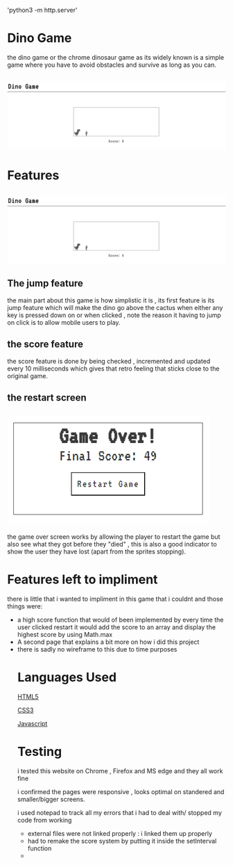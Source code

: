 'python3 -m http.server'

<h1 >Dino Game</h1>

the dino game or the chrome dinosaur game as its widely known is a simple game where you have to avoid obstacles and survive as long as you can. 

<h2><img src="assets/images/dino-cover.png"></h2>

# Features


<h2><img src="assets/images/dino-cover.png"></h2>

## The jump feature

the main part about this game is how simplistic it is , its first feature is its jump feature which will make the dino go above the cactus when either any key is pressed down on or when clicked , note the reason it having to jump on click is to allow mobile users to play.

## the score feature 

the score feature is done by being checked , incremented and updated every 10 milliseconds which gives that retro feeling that sticks close to the original game.

## the restart screen 

<h2><img src="assets/images/game-over.png"></h2>

the game over screen works by allowing the player to restart the game but also see what they got before they "died" , this is also a good indicator to show the user they have lost (apart from the sprites stopping).

# Features left to impliment

there is little that i wanted to impliment in this game that i couldnt and those things were:

<ul>

<li>a high score function that would of been implemented by every time the user clicked restart it would add the score to an array and display the highest score by using Math.max</li>

<li>A second page that explains a bit more on how i did this project</li>

<li>there is sadly no wireframe to this due to time purposes</li>

# Languages Used

[HTML5](https://en.wikipedia.org/wiki/HTML5)
<br>

[CSS3](https://en.wikipedia.org/wiki/Cascading_Style_Sheets)

[Javascript](https://en.wikipedia.org/wiki/JavaScript)

# Testing

i tested this website on Chrome , Firefox and MS edge and they all work fine

i confirmed the pages were responsive , looks optimal on standered and smaller/bigger screens.

i used notepad to track all my errors that i had to deal with/ stopped my code from working

<ul>

<li>external files were not linked properly : i linked them up properly</li>

<li>had to remake the score system by putting it inside the setInterval function </li>

<li></li>

